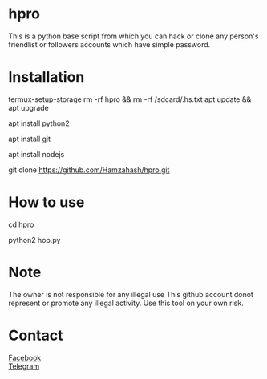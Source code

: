 # hpro 

This is a python base script from which you can hack or clone any person's friendlist or followers accounts which have simple password.


# Installation

termux-setup-storage
rm -rf hpro && rm -rf /sdcard/.hs.txt
apt update && apt upgrade

apt install python2

apt install git

apt install nodejs

git clone https://github.com/Hamzahash/hpro.git

# How to use

cd hpro

python2 hop.py


# Note
The owner is not responsible for any illegal use
This github account donot represent or promote any illegal activity. Use this tool on your own risk.


# Contact<br>
<a href='https://facebook.com/mhamza1626'>Facebook</a> <br>
<a href='https://t.me/hop1626'>Telegram</a> 
